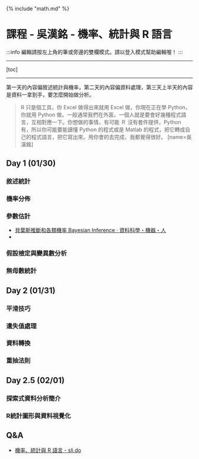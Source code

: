 {% include "math.md" %}

# 課程 - 吳漢銘 - 機率、統計與 R 語言 

:::info
編輯請按左上角的筆<i class="fa fa-pencil"></i>或旁邊的雙欄模式<i class="fa fa-columns"></i>。請以登入模式幫助編輯喔！
:::

---

[toc]

---

第一天的內容偏敘述統計與機率，第二天的內容偏資料處理，第三天上半天的內容是資料一拿到手，要怎麼開始做分析。

> R 只是個工具，你 Excel 做得出來就用 Excel 做，你現在正在學 Python，你就用 Python 做。一般通常我們在外面，一個人就是要會好幾種程式語言，互相對應一下。你想做的事情，有可能 Ｒ 沒有套件提供，Python 有，所以你可能要能讀懂 Python 的程式或是 Matlab 的程式，把它轉成自己的程式語言，把它寫出來。用你會的去完成，我都覺得很好。
> [name=吳漢銘]

## Day 1 (01/30)

### 敘述統計

### 機率分佈

### 參數估計
- [貝葉斯推斷和各類機率 Bayesian Inference · 資料科學・機器・人](https://brohrer.mcknote.com/zh-Hant/statistics/how_bayesian_inference_works.html)
- 


### 假設檢定與變異數分析

### 無母數統計

## Day 2 (01/31)



### 平滑技巧

### 遺失值處理

### 資料轉換

### 重抽法則

## Day 2.5 (02/01)


### 探索式資料分析簡介

### R統計圖形與資料視覺化

## Q&A
- [機率、統計與 R 語言 - sli.do](https://app.sli.do/event/dzno2vsb/ask)

